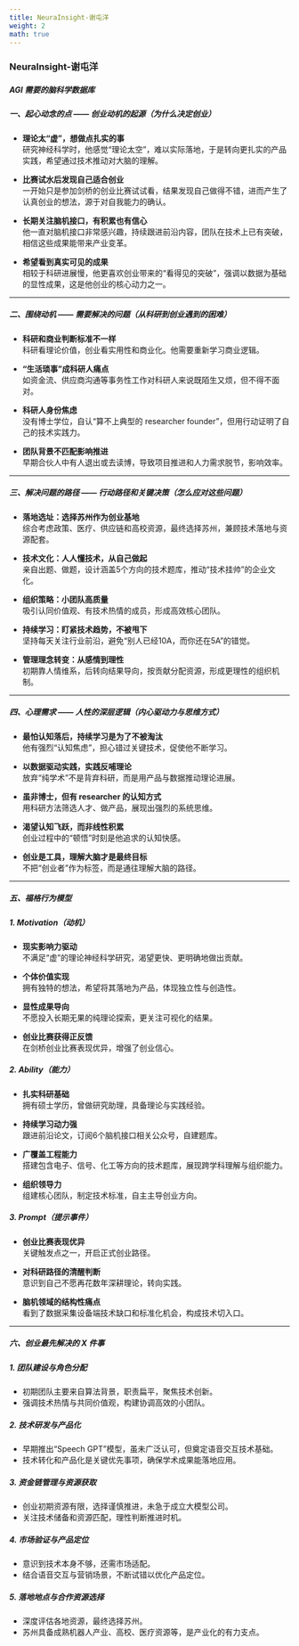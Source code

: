 ```yaml
---
title: NeuraInsight-谢屯洋
weight: 2
math: true
---
```


### NeuraInsight-谢屯洋 
#####  AGI 需要的脑科学数据库

##### 一、起心动念的点 —— 创业动机的起源（为什么决定创业）

- **理论太“虚”，想做点扎实的事**  
  研究神经科学时，他感觉“理论太空”，难以实际落地，于是转向更扎实的产品实践，希望通过技术推动对大脑的理解。

- **比赛试水后发现自己适合创业**  
  一开始只是参加剑桥的创业比赛试试看，结果发现自己做得不错，进而产生了认真创业的想法，源于对自我能力的确认。

- **长期关注脑机接口，有积累也有信心**  
  他一直对脑机接口非常感兴趣，持续跟进前沿内容，团队在技术上已有突破，相信这些成果能带来产业变革。

- **希望看到真实可见的成果**  
  相较于科研进展慢，他更喜欢创业带来的“看得见的突破”，强调以数据为基础的显性成果，这是他创业的核心动力之一。

---

##### 二、围绕动机 —— 需要解决的问题（从科研到创业遇到的困难）

- **科研和商业判断标准不一样**  
  科研看理论价值，创业看实用性和商业化。他需要重新学习商业逻辑。

- **“生活琐事”成科研人痛点**  
  如资金流、供应商沟通等事务性工作对科研人来说既陌生又烦，但不得不面对。

- **科研人身份焦虑**  
  没有博士学位，自认“算不上典型的 researcher founder”，但用行动证明了自己的技术实践力。

- **团队背景不匹配影响推进**  
  早期合伙人中有人退出或去读博，导致项目推进和人力需求脱节，影响效率。

---

##### 三、解决问题的路径 —— 行动路径和关键决策（怎么应对这些问题）

- **落地选址：选择苏州作为创业基地**  
  综合考虑政策、医疗、供应链和高校资源，最终选择苏州，兼顾技术落地与资源配套。

- **技术文化：人人懂技术，从自己做起**  
  亲自出题、做题，设计涵盖5个方向的技术题库，推动“技术挂帅”的企业文化。

- **组织策略：小团队高质量**  
  吸引认同价值观、有技术热情的成员，形成高效核心团队。

- **持续学习：盯紧技术趋势，不被甩下**  
  坚持每天关注行业前沿，避免“别人已经10A，而你还在5A”的错觉。

- **管理理念转变：从感情到理性**  
  初期靠人情维系，后转向结果导向，按贡献分配资源，形成更理性的组织机制。

---

##### 四、心理需求 —— 人性的深层逻辑（内心驱动力与思维方式）

- **最怕认知落后，持续学习是为了不被淘汰**  
  他有强烈“认知焦虑”，担心错过关键技术，促使他不断学习。

- **以数据驱动实践，实践反哺理论**  
  放弃“纯学术”不是背弃科研，而是用产品与数据推动理论进展。

- **虽非博士，但有 researcher 的认知方式**  
  用科研方法筛选人才、做产品，展现出强烈的系统思维。

- **渴望认知飞跃，而非线性积累**  
  创业过程中的“顿悟”时刻是他追求的认知快感。

- **创业是工具，理解大脑才是最终目标**  
  不把“创业者”作为标签，而是通往理解大脑的路径。

---

##### 五、福格行为模型

##### 1. Motivation（动机）

- **现实影响力驱动**  
  不满足“虚”的理论神经科学研究，渴望更快、更明确地做出贡献。

- **个体价值实现**  
  拥有独特的想法，希望将其落地为产品，体现独立性与创造性。

- **显性成果导向**  
  不愿投入长期无果的纯理论探索，更关注可视化的结果。

- **创业比赛获得正反馈**  
  在剑桥创业比赛表现优异，增强了创业信心。

##### 2. Ability（能力）

- **扎实科研基础**  
  拥有硕士学历，曾做研究助理，具备理论与实践经验。

- **持续学习动力强**  
  跟进前沿论文，订阅6个脑机接口相关公众号，自建题库。

- **广覆盖工程能力**  
  搭建包含电子、信号、化工等方向的技术题库，展现跨学科理解与组织能力。

- **组织领导力**  
  组建核心团队，制定技术标准，自主主导创业方向。

##### 3. Prompt（提示事件）

- **创业比赛表现优异**  
  关键触发点之一，开启正式创业路径。

- **对科研路径的清醒判断**  
  意识到自己不愿再花数年深耕理论，转向实践。

- **脑机领域的结构性痛点**  
  看到了数据采集设备端技术缺口和标准化机会，构成技术切入口。

---

##### 六、创业最先解决的 X 件事

##### 1. 团队建设与角色分配

- 初期团队主要来自算法背景，职责扁平，聚焦技术创新。
- 强调技术热情与共同价值观，构建协调高效的小团队。

##### 2. 技术研发与产品化

- 早期推出“Speech GPT”模型，虽未广泛认可，但奠定语音交互技术基础。
- 技术转化和产品化是关键优先事项，确保学术成果能落地应用。

##### 3. 资金链管理与资源获取

- 创业初期资源有限，选择谨慎推进，未急于成立大模型公司。
- 关注技术储备和资源匹配，理性判断推进时机。

##### 4. 市场验证与产品定位

- 意识到技术本身不够，还需市场适配。
- 结合语音交互与营销场景，不断试错以优化产品定位。

##### 5. 落地地点与合作资源选择

- 深度评估各地资源，最终选择苏州。
- 苏州具备成熟机器人产业、高校、医疗资源等，是产业化的有力支点。


